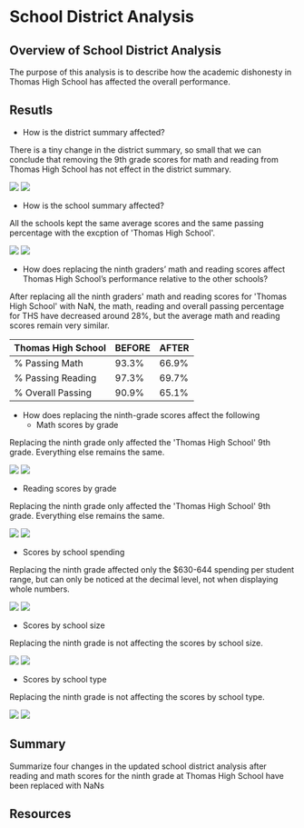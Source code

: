 # School District Analysis

## Overview of School District Analysis
The purpose of this analysis is to describe how the academic dishonesty in Thomas High School has affected the overall performance. 


## Resutls
* How is the district summary affected?

There is a tiny change in the district summary, so small that we can conclude that removing the 9th grade scores for math and reading from Thomas High School has not effect in the district summary.

<img src="https://github.com/juliomeza/School_District_Analysis/blob/main/Resources/District%20Before.png">
<img src="https://github.com/juliomeza/School_District_Analysis/blob/main/Resources/District%20After.png">

* How is the school summary affected?

All the schools kept the same average scores and the same passing percentage with the excption of 'Thomas High School'.

<img src="https://github.com/juliomeza/School_District_Analysis/blob/main/Resources/School%20Before.png">
<img src="https://github.com/juliomeza/School_District_Analysis/blob/main/Resources/School%20After.png">

* How does replacing the ninth graders’ math and reading scores affect Thomas High School’s performance relative to the other schools?

 After replacing all the ninth graders' math and reading scores for 'Thomas High School' with NaN, the math, reading and overall passing percentage for THS have decreased around 28%, but the average math and reading scores remain very similar.

| Thomas High School | BEFORE | AFTER |
| ------------- | ------------- | ------------- |
| % Passing Math | 93.3% | 66.9% |
| % Passing Reading | 97.3% | 69.7% |
| % Overall Passing | 90.9% | 65.1% |

* How does replacing the ninth-grade scores affect the following
  * Math scores by grade
  
Replacing the ninth grade only affected the 'Thomas High School' 9th grade. Everything else remains the same.

<img src="https://github.com/juliomeza/School_District_Analysis/blob/main/Resources/Math%20Grade%20Before.png">
<img src="https://github.com/juliomeza/School_District_Analysis/blob/main/Resources/Math%20Grade%20After.png">
  
  * Reading scores by grade
  
Replacing the ninth grade only affected the 'Thomas High School' 9th grade. Everything else remains the same.

<img src="https://github.com/juliomeza/School_District_Analysis/blob/main/Resources/Reading%20Grade%20Before.png">
<img src="https://github.com/juliomeza/School_District_Analysis/blob/main/Resources/Reading%20Grade%20After.png">
  
  * Scores by school spending

Replacing the ninth grade affected only the $630-644 spending per student range, but can only be noticed at the decimal level, not when displaying whole numbers.

<img src="https://github.com/juliomeza/School_District_Analysis/blob/main/Resources/Spending%20Before.png">
<img src="https://github.com/juliomeza/School_District_Analysis/blob/main/Resources/Spending%20After.png">

  * Scores by school size

Replacing the ninth grade is not affecting the scores by school size.

<img src="https://github.com/juliomeza/School_District_Analysis/blob/main/Resources/Size%20Before.png">
<img src="https://github.com/juliomeza/School_District_Analysis/blob/main/Resources/Size%20After.png">

  * Scores by school type

Replacing the ninth grade is not affecting the scores by school type.

<img src="https://github.com/juliomeza/School_District_Analysis/blob/main/Resources/Type%20Before.png">
<img src="https://github.com/juliomeza/School_District_Analysis/blob/main/Resources/Type%20After.png">


## Summary
Summarize four changes in the updated school district analysis after reading and math scores for the ninth grade at Thomas High School have been replaced with NaNs

## Resources